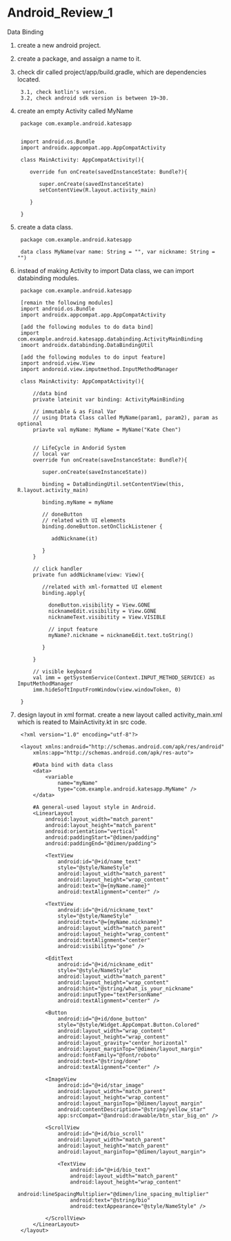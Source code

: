 # Android_Review_1
Data Binding


1. create a new android project.

2. create a package, and assaign a name to it.

3. check dir called project/app/build.gradle, which are dependencies located. 

        3.1, check kotlin's version.
        3.2, check android sdk version is between 19~30.

4. create an empty Activity called MyName

        package com.example.android.katesapp


        import android.os.Bundle
        import androidx.appcompat.app.AppCompatActivity

        class MainActivity: AppCompatActivity(){
        
           override fun onCreate(savedInstanceState: Bundle?){
           
              super.onCreate(savedInstanceState)
              setContentView(R.layout.activity_main)
              
           }
        
        }
       

5. create a data class.


        package com.example.android.katesapp

        data class MyName(var name: String = "", var nickname: String = "")
        
6. instead of making Activity to import Data class, we can import databinding modules.

        package com.example.android.katesapp
        
        [remain the following modules]
        import android.os.Bundle
        import androidx.appcompat.app.AppCompatActivity
        
        [add the following modules to do data bind]
        import com.example.android.katesapp.databinding.ActivityMainBinding
        imoort androidx.databinding.DataBindingUtil
        
        [add the following modules to do input feature]
        import android.view.View
        import andoroid.view.imputmethod.InputMethodManager
        
        class MainActivity: AppCompatActivity(){
        
            //data bind
            private lateinit var binding: ActivityMainBinding
            
            // immutable & as Final Var
            // using Dtata Class called MyName(param1, param2), param as optional
            priavte val myName: MyName = MyName("Kate Chen")
            
            
            // LifeCycle in Andorid System
            // local var
            override fun onCreate(saveInstanceState: Bundle?){
               
               super.onCreate(saveInstanceState))
               
               binding = DataBindingUtil.setContentView(this, R.layout.activity_main)
               
               binding.myName = myName
               
               // doneButton
               // related with UI elements
               binding.doneButton.setOnClickListener {
               
                  addNickname(it)
               
               }
            }
            
            // click handler
            private fun addNickname(view: View){
               
               //related with xml-formatted UI element
               binding.apply{
               
                 doneButton.visibility = View.GONE
                 nicknameEdit.visibility = View.GONE
                 nicknameText.visibitity = View.VISIBLE
                 
                 // input feature
                 myName?.nickname = nicknameEdit.text.toString()
               
               }
            
            }
            
            // visible keyboard
            val imm = getSystemService(Context.INPUT_METHOD_SERVICE) as ImputMethodManager
            imm.hideSoftInputFromWindow(view.windowToken, 0)
        
        }
        
7. design layout in xml format.
   create a new layout called activity_main.xml which is reated to MainActivity.kt in src code.

        <?xml version="1.0" encoding="utf-8"?>

        <layout xmlns:android="http://schemas.android.com/apk/res/android"
            xmlns:app="http://schemas.android.com/apk/res-auto">

            #Data bind with data class
            <data>
                <variable
                    name="myName"
                    type="com.example.android.katesapp.MyName" />
            </data>

            #A general-used layout style in Android.
            <LinearLayout
                android:layout_width="match_parent"
                android:layout_height="match_parent"
                android:orientation="vertical"
                android:paddingStart="@dimen/padding"
                android:paddingEnd="@dimen/padding">

                <TextView
                    android:id="@+id/name_text"
                    style="@style/NameStyle"
                    android:layout_width="match_parent"
                    android:layout_height="wrap_content"
                    android:text="@={myName.name}"
                    android:textAlignment="center" />

                <TextView
                    android:id="@+id/nickname_text"
                    style="@style/NameStyle"
                    android:text="@={myName.nickname}"
                    android:layout_width="match_parent"
                    android:layout_height="wrap_content"
                    android:textAlignment="center"
                    android:visibility="gone" />

                <EditText
                    android:id="@+id/nickname_edit"
                    style="@style/NameStyle"
                    android:layout_width="match_parent"
                    android:layout_height="wrap_content"
                    android:hint="@string/what_is_your_nickname"
                    android:inputType="textPersonName"
                    android:textAlignment="center" />

                <Button
                    android:id="@+id/done_button"
                    style="@style/Widget.AppCompat.Button.Colored"
                    android:layout_width="wrap_content"
                    android:layout_height="wrap_content"
                    android:layout_gravity="center_horizontal"
                    android:layout_marginTop="@dimen/layout_margin"
                    android:fontFamily="@font/roboto"
                    android:text="@string/done"
                    android:textAlignment="center" />

                <ImageView
                    android:id="@+id/star_image"
                    android:layout_width="match_parent"
                    android:layout_height="wrap_content"
                    android:layout_marginTop="@dimen/layout_margin"
                    android:contentDescription="@string/yellow_star"
                    app:srcCompat="@android:drawable/btn_star_big_on" />

                <ScrollView
                    android:id="@+id/bio_scroll"
                    android:layout_width="match_parent"
                    android:layout_height="match_parent"
                    android:layout_marginTop="@dimen/layout_margin">

                    <TextView
                        android:id="@+id/bio_text"
                        android:layout_width="match_parent"
                        android:layout_height="wrap_content"
                        android:lineSpacingMultiplier="@dimen/line_spacing_multiplier"
                        android:text="@string/bio"
                        android:textAppearance="@style/NameStyle" />

                </ScrollView>
            </LinearLayout>
        </layout>


